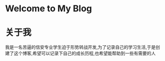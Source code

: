 # Welcome to My Blog
# 关于我
我是一名苦逼的信安专业学生迫于形势转战开发,为了记录自己的学习生活,于是创建了这个博客,希望可以记录下自己的成长历程,也希望能帮助到一些有需要的人
